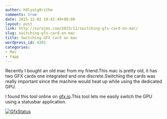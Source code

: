 ```yaml
---
author: h0lyalg0rithm
comments: true
date: 2015-12-02 19:42:49+00:00
layout: post
link: http://surajms.com/2015/12/switching-gfx-card-on-mac/
slug: switching-gfx-card-on-mac
title: Switching GFX card on mac
wordpress_id: 4201
categories:
- Mac
- Yapp
---
```


Recently I bought an old mac from my friend.This mac is pretty old, it has two GFX cards one integrated and one discrete.Switching the cards was really important since the machine would heat up while using the dedicated GPU.

I found this tool online on [gfx.io](https://gfx.io/).This tool lets me easily switch the GPU using a statusbar application.

[![GfxStatus](http://surajms.com/wp-contents/uploads/2015/12/Screen-Shot-2015-12-02-at-11.40.13-PM.png)](http://surajms.com/wp-contents/uploads/2015/12/Screen-Shot-2015-12-02-at-11.40.13-PM.png)



